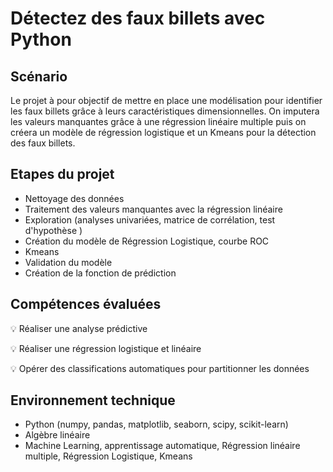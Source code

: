 # Détectez des faux billets avec Python

## Scénario
Le projet à pour objectif de mettre en place une modélisation pour identifier les faux billets grâce à leurs caractéristiques dimensionnelles.
On imputera les valeurs manquantes grâce à une régression linéaire multiple puis on créera un modèle de régression logistique et un Kmeans pour la détection des faux billets.

## Etapes du projet
- Nettoyage des données
- Traitement des valeurs manquantes avec la régression linéaire
- Exploration (analyses univariées, matrice de corrélation, test d'hypothèse )
- Création du modèle de Régression Logistique, courbe ROC
- Kmeans
- Validation du modèle
- Création de la fonction de prédiction

## Compétences évaluées

:bulb: Réaliser une analyse prédictive

:bulb: Réaliser une régression logistique et linéaire

:bulb: Opérer des classifications automatiques pour partitionner les données

## Environnement technique
- Python (numpy, pandas, matplotlib, seaborn, scipy, scikit-learn)
- Algèbre linéaire
- Machine Learning, apprentissage automatique, Régression linéaire multiple, Régression Logistique, Kmeans




